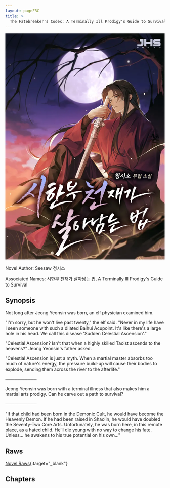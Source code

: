 ```yaml
---
layout: pageFBC
title: >
  The Fatebreaker's Codex: A Terminally Ill Prodigy's Guide to Survival
---
```


![FBC](/Images/FBC.png)

Novel Author: Seesaw 청시소

Associated Names: 시한부 천재가 살아남는 법, A Terminally Ill Prodigy's Guide to Survival

## Synopsis

Not long after Jeong Yeonsin was born, an elf physician examined him.

"I'm sorry, but he won't live past twenty," the elf said. "Never in my life have I seen someone with such a dilated Baihui Acupoint. It's like there's a large hole in his head. We call this disease 'Sudden Celestial Ascension'."

"Celestial Ascension? Isn't that when a highly skilled Taoist ascends to the heavens?" Jeong Yeonsin's father asked.

"Celestial Ascension is just a myth. When a martial master absorbs too much of nature's energy, the pressure build-up will cause their bodies to explode, sending them across the river to the afterlife."

<span style="text-align: center;">──────────</span>

 Jeong Yeonsin was born with a terminal illness that also makes him a martial arts prodigy. Can he carve out a path to survival?

<span style="text-align: center;">──────────</span>

"If that child had been born in the Demonic Cult, he would have become the Heavenly Demon. If he had been raised in Shaolin, he would have doubled the Seventy-Two Core Arts. Unfortunately, he was born here, in this remote place, as a hated child. He’ll die young with no way to change his fate. Unless… he awakens to his true potential on his own..."

## Raws

[Novel Raws](https://series.naver.com/novel/detail.series?productNo=5896155){:target="_blank"}

## Chapters

